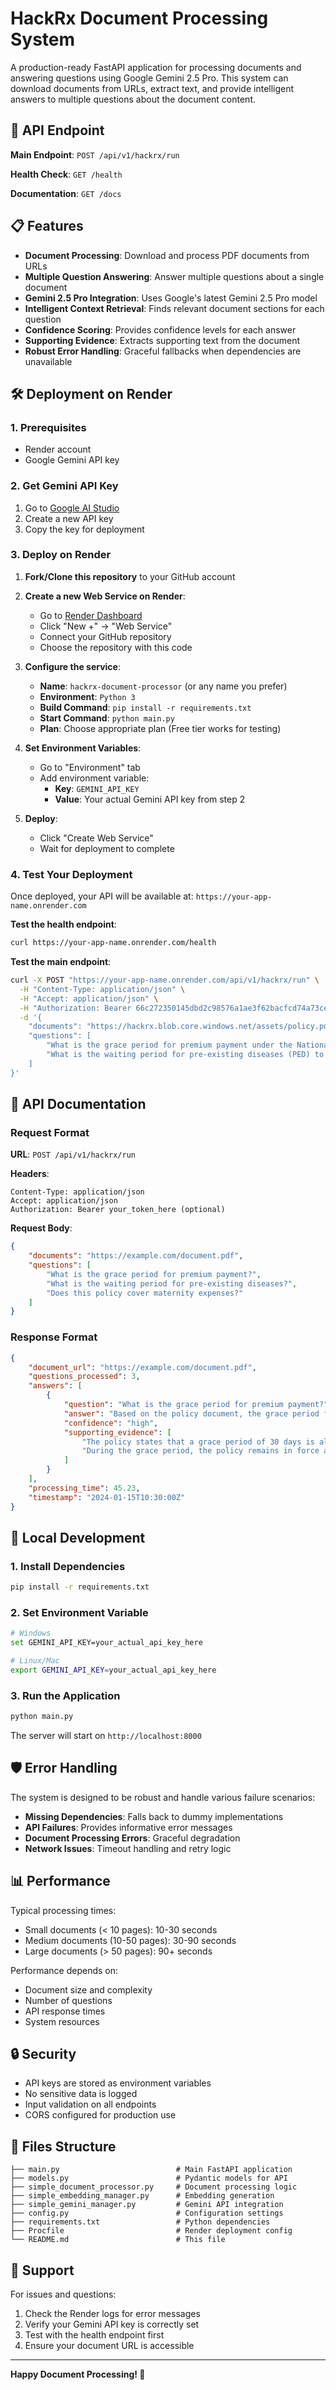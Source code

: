 # HackRx Document Processing System

A production-ready FastAPI application for processing documents and answering questions using Google Gemini 2.5 Pro. This system can download documents from URLs, extract text, and provide intelligent answers to multiple questions about the document content.

## 🚀 API Endpoint

**Main Endpoint**: `POST /api/v1/hackrx/run`

**Health Check**: `GET /health`

**Documentation**: `GET /docs`

## 📋 Features

- **Document Processing**: Download and process PDF documents from URLs
- **Multiple Question Answering**: Answer multiple questions about a single document
- **Gemini 2.5 Pro Integration**: Uses Google's latest Gemini 2.5 Pro model
- **Intelligent Context Retrieval**: Finds relevant document sections for each question
- **Confidence Scoring**: Provides confidence levels for each answer
- **Supporting Evidence**: Extracts supporting text from the document
- **Robust Error Handling**: Graceful fallbacks when dependencies are unavailable

## 🛠️ Deployment on Render

### 1. Prerequisites

- Render account
- Google Gemini API key

### 2. Get Gemini API Key

1. Go to [Google AI Studio](https://makersuite.google.com/app/apikey)
2. Create a new API key
3. Copy the key for deployment

### 3. Deploy on Render

1. **Fork/Clone this repository** to your GitHub account

2. **Create a new Web Service on Render**:
   - Go to [Render Dashboard](https://dashboard.render.com/)
   - Click "New +" → "Web Service"
   - Connect your GitHub repository
   - Choose the repository with this code

3. **Configure the service**:
   - **Name**: `hackrx-document-processor` (or any name you prefer)
   - **Environment**: `Python 3`
   - **Build Command**: `pip install -r requirements.txt`
   - **Start Command**: `python main.py`
   - **Plan**: Choose appropriate plan (Free tier works for testing)

4. **Set Environment Variables**:
   - Go to "Environment" tab
   - Add environment variable:
     - **Key**: `GEMINI_API_KEY`
     - **Value**: Your actual Gemini API key from step 2

5. **Deploy**:
   - Click "Create Web Service"
   - Wait for deployment to complete

### 4. Test Your Deployment

Once deployed, your API will be available at:
`https://your-app-name.onrender.com`

**Test the health endpoint**:
```bash
curl https://your-app-name.onrender.com/health
```

**Test the main endpoint**:
```bash
curl -X POST "https://your-app-name.onrender.com/api/v1/hackrx/run" \
  -H "Content-Type: application/json" \
  -H "Accept: application/json" \
  -H "Authorization: Bearer 66c272350145dbd2c98576a1ae3f62bacfcd74a73ceab1546744e495b65d67e4" \
  -d '{
    "documents": "https://hackrx.blob.core.windows.net/assets/policy.pdf?sv=2023-01-03&st=2025-07-04T09%3A11%3A24Z&se=2027-07-05T09%3A11%3A00Z&sr=b&sp=r&sig=N4a9OU0w0QXO6AOIBiu4bpl7AXvEZogeT%2FjUHNO7HzQ%3D",
    "questions": [
        "What is the grace period for premium payment under the National Parivar Mediclaim Plus Policy?",
        "What is the waiting period for pre-existing diseases (PED) to be covered?"
    ]
}'
```

## 📖 API Documentation

### Request Format

**URL**: `POST /api/v1/hackrx/run`

**Headers**:
```
Content-Type: application/json
Accept: application/json
Authorization: Bearer your_token_here (optional)
```

**Request Body**:
```json
{
    "documents": "https://example.com/document.pdf",
    "questions": [
        "What is the grace period for premium payment?",
        "What is the waiting period for pre-existing diseases?",
        "Does this policy cover maternity expenses?"
    ]
}
```

### Response Format

```json
{
    "document_url": "https://example.com/document.pdf",
    "questions_processed": 3,
    "answers": [
        {
            "question": "What is the grace period for premium payment?",
            "answer": "Based on the policy document, the grace period for premium payment is 30 days from the due date...",
            "confidence": "high",
            "supporting_evidence": [
                "The policy states that a grace period of 30 days is allowed for payment of renewal premium...",
                "During the grace period, the policy remains in force and claims are admissible..."
            ]
        }
    ],
    "processing_time": 45.23,
    "timestamp": "2024-01-15T10:30:00Z"
}
```

## 🔧 Local Development

### 1. Install Dependencies

```bash
pip install -r requirements.txt
```

### 2. Set Environment Variable

```bash
# Windows
set GEMINI_API_KEY=your_actual_api_key_here

# Linux/Mac
export GEMINI_API_KEY=your_actual_api_key_here
```

### 3. Run the Application

```bash
python main.py
```

The server will start on `http://localhost:8000`

## 🛡️ Error Handling

The system is designed to be robust and handle various failure scenarios:

- **Missing Dependencies**: Falls back to dummy implementations
- **API Failures**: Provides informative error messages
- **Document Processing Errors**: Graceful degradation
- **Network Issues**: Timeout handling and retry logic

## 📊 Performance

Typical processing times:
- Small documents (< 10 pages): 10-30 seconds
- Medium documents (10-50 pages): 30-90 seconds
- Large documents (> 50 pages): 90+ seconds

Performance depends on:
- Document size and complexity
- Number of questions
- API response times
- System resources

## 🔒 Security

- API keys are stored as environment variables
- No sensitive data is logged
- Input validation on all endpoints
- CORS configured for production use

## 📝 Files Structure

```
├── main.py                          # Main FastAPI application
├── models.py                        # Pydantic models for API
├── simple_document_processor.py     # Document processing logic
├── simple_embedding_manager.py      # Embedding generation
├── simple_gemini_manager.py         # Gemini API integration
├── config.py                        # Configuration settings
├── requirements.txt                 # Python dependencies
├── Procfile                         # Render deployment config
└── README.md                        # This file
```

## 🤝 Support

For issues and questions:
1. Check the Render logs for error messages
2. Verify your Gemini API key is correctly set
3. Test with the health endpoint first
4. Ensure your document URL is accessible

---

**Happy Document Processing! 🎉**
